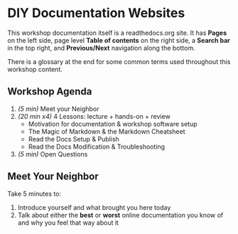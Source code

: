 # DIY Documentation Websites

This workshop documentation itself is a readthedocs.org site.  It has **Pages** on the left side, page level **Table of contents** on the right side, a **Search bar** in the top right, and **Previous/Next** navigation along the bottom.

There is a glossary at the end for some common terms used throughout this workshop content.

## Workshop Agenda

1. *(5 min)* Meet your Neighbor
1. *(20 min x4)* 4 Lessons: lecture + hands-on + review
    - Motivation for documentation & workshop software setup
    - The Magic of Markdown & the Markdown Cheatsheet
    - Read the Docs Setup & Publish
    - Read the Docs Modification & Troubleshooting
1. *(5 min)* Open Questions

## Meet Your Neighbor

Take 5 minutes to:

1. Introduce yourself and what brought you here today
1. Talk about either the **best** or **worst** online documentation you know of and why you feel that way about it
